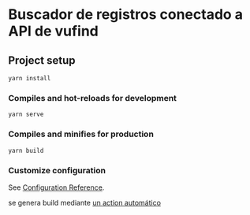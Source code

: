 # Buscador de registros conectado a API de vufind

## Project setup
```
yarn install
```

### Compiles and hot-reloads for development
```
yarn serve
```

### Compiles and minifies for production
```
yarn build
```

### Customize configuration
See [Configuration Reference](https://cli.vuejs.org/config/).

se genera build mediante [un action automático](https://dev.to/horaciodegiorgi/github-action-para-deploy-de-app-vuejs-3-442b)  
